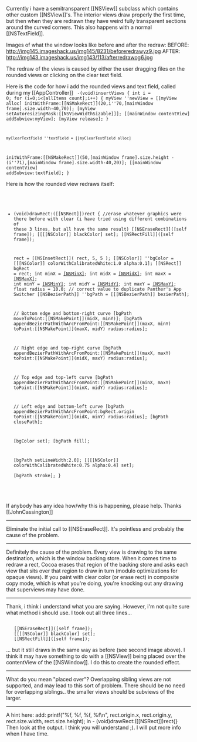 Currently i have a semitransparent [[NSView]] subclass which contains other custom [[NSView]]'s. The interior views draw properly the first time, but then when they are redrawn they have weird fully transparent sections around the curved corners. This also happens with a normal [[NSTextField]].

Images of what the window looks like before and after the redraw:
BEFORE: 
http://img145.imageshack.us/img145/8231/beforeredrawyz9.jpg
 AFTER: 
http://img143.imageshack.us/img143/113/afterredrawog6.jpg

The redraw of the views is caused by either the user dragging files on the rounded views or clicking on the clear text field.

Here is the code for how i add the rounded views and text field, called during my [[AppController]]
<code>
-(void)insertViews {
	int i = 0;
	for (i=0;i<[allItems count];i++) {
		myView ''newView = [[myView alloc]
initWithFrame:[[NSMakeRect]](20,i''70,[mainWindow
frame].size.width-40,70)];
		[myView setAutoresizingMask:[[NSViewWidthSizable]]];
		[[mainWindow contentView] addSubview:myView];
		[myView release];
	}
	
	myClearTextField ''textField = [[myClearTextField alloc]
initWithFrame:[[NSMakeRect]](50,[mainWindow frame].size.height -
(i''71),[mainWindow frame].size.width-40,20)];
	[[mainWindow contentView] addSubview:textField];
}
</code>

Here is how the rounded view redraws itself:
<code>
- (void)drawRect:([[NSRect]])rect
{
   //erase whatever graphics were there before with clear (i have
tried using different combinations of these 3 lines, but all have the
same result)
   [[NSEraseRect]]([self frame]);
   [[[[NSColor]] blackColor] set];
   [[NSRectFill]]([self frame]);
	
   rect = [[NSInsetRect]]( rect, 5, 5 );
   [[NSColor]] ''bgColor = [[[NSColor]] colorWithCalibratedWhite:1.0 alpha:0.1];
   [[NSRect]] bgRect = rect;
   int minX = [[NSMinX]](bgRect);
   int midX = [[NSMidX]](bgRect);
   int maxX = [[NSMaxX]](bgRect);
   int minY = [[NSMinY]](bgRect);
   int midY = [[NSMidY]](bgRect);
   int maxY = [[NSMaxY]](bgRect);
   float radius = 10.0; // correct value to duplicate Panther's App Switcher
   [[NSBezierPath]] ''bgPath = [[[NSBezierPath]] bezierPath];


   // Bottom edge and bottom-right curve
   [bgPath moveToPoint:[[NSMakePoint]](midX, minY)];
   [bgPath appendBezierPathWithArcFromPoint:[[NSMakePoint]](maxX, minY)
                                    toPoint:[[NSMakePoint]](maxX, midY)
                                     radius:radius];


   // Right edge and top-right curve
   [bgPath appendBezierPathWithArcFromPoint:[[NSMakePoint]](maxX, maxY)
                                    toPoint:[[NSMakePoint]](midX, maxY)
                                     radius:radius];


   // Top edge and top-left curve
   [bgPath appendBezierPathWithArcFromPoint:[[NSMakePoint]](minX, maxY)
                                    toPoint:[[NSMakePoint]](minX, midY)
                                     radius:radius];


   // Left edge and bottom-left curve
   [bgPath appendBezierPathWithArcFromPoint:bgRect.origin
                                    toPoint:[[NSMakePoint]](midX, minY)
                                     radius:radius];
   [bgPath closePath];


   [bgColor set];
   [bgPath fill];


    [bgPath setLineWidth:2.0];
    [[[[NSColor]] colorWithCalibratedWhite:0.75 alpha:0.4] set];	
    [bgPath stroke];
}
</code>

If anybody has any idea how/why this is happening, please help.
Thanks [[JohnCassington]]

----

Eliminate the initial call to [[NSEraseRect]]. It's pointless and probably the cause of the problem.

----

Definitely the cause of the problem.  Every view is drawing to the same destination, which is the window backing store.  When it comes time to redraw a rect, Cocoa erases that region of the backing store and asks each view that sits over that region to draw in turn (modulo optimizations for opaque views).  If you paint with clear color (or erase rect) in composite copy mode, which is what you're doing, you're knocking out any drawing that superviews may have done.  

----

Thank, i think i understand what you are saying. However, i'm not quite sure what method i should use. I took out all three lines...

<code>
   [[NSEraseRect]]([self frame]);
   [[[[NSColor]] blackColor] set];
   [[NSRectFill]]([self frame]);
</code>

... but it still draws in the same way as before (see second image above). I think it may have something to do with a [[NSView]] being placed over the contentView of the [[NSWindow]]. I do this to create the rounded effect.

----

What do you mean "placed over"?  Overlapping sibling views are not supported, and may lead to this sort of problem.  There should be no need for overlapping siblings.. the smaller views should be subviews of the larger.

----
A hint here: 
add:
    printf("%f, %f, %f, %f\n", rect.origin.x, rect.origin.y, rect.size.width, rect.size.height);
in 
    - (void)drawRect:([[NSRect]])rect{}
Then look at the output. I think you will understand ;). I will put more info when I have time.